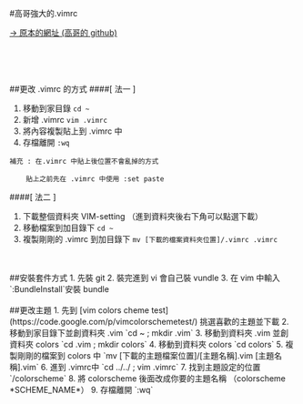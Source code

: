 #高哥強大的.vimrc

[-> 原本的網址 (高哥的 github)](https://github.com/ricky155030/configuration/blob/master/.vimrc)

</br>
</br>
</br>

##更改 .vimrc 的方式
####[ 法一 ]
1. 移動到家目錄 `cd ~`
2. 新增 .vimrc `vim .vimrc`
3. 將內容複製貼上到 .vimrc 中
4. 存檔離開 `:wq`

```
補充 : 在.vimrc 中貼上後位置不會亂掉的方式
	
	貼上之前先在 .vimrc 中使用 :set paste
```

####[ 法二 ]
1. 下載整個資料夾 VIM-setting （進到資料夾後右下角可以點選下載）
2. 移動檔案到加目錄下 `cd ~`
3. 複製剛剛的 .vimrc 到加目錄下 `mv [下載的檔案資料夾位置]/.vimrc .vimrc`

</br>
</br>
##安裝套件方式
1. 先裝 git
2. 裝完進到 vi 會自己裝 vundle
3. 在 vim 中輸入`:BundleInstall`安裝 bundle

</br>
</br>
##更改主題
1. 先到 [vim colors cheme test](https://code.google.com/p/vimcolorschemetest/) 挑選喜歡的主題並下載
2. 移動到家目錄下並創資料夾 .vim `cd ~ ; mkdir .vim`
3. 移動到資料夾 .vim 並創資料夾 colors `cd .vim ; mkdir colors`
4. 移動到資料夾 colors `cd colors`
5. 複製剛剛的檔案到 colors 中 `mv [下載的主題檔案位置]/[主題名稱].vim [主題名稱].vim`
6. 進到 .vimrc中 `cd ../../ ; vim .vimrc`
7. 找到主題設定的位置 `/colorscheme`
8. 將 colorscheme 後面改成你要的主題名稱 （colorscheme *SCHEME_NAME*）
9. 存檔離開 `:wq`
